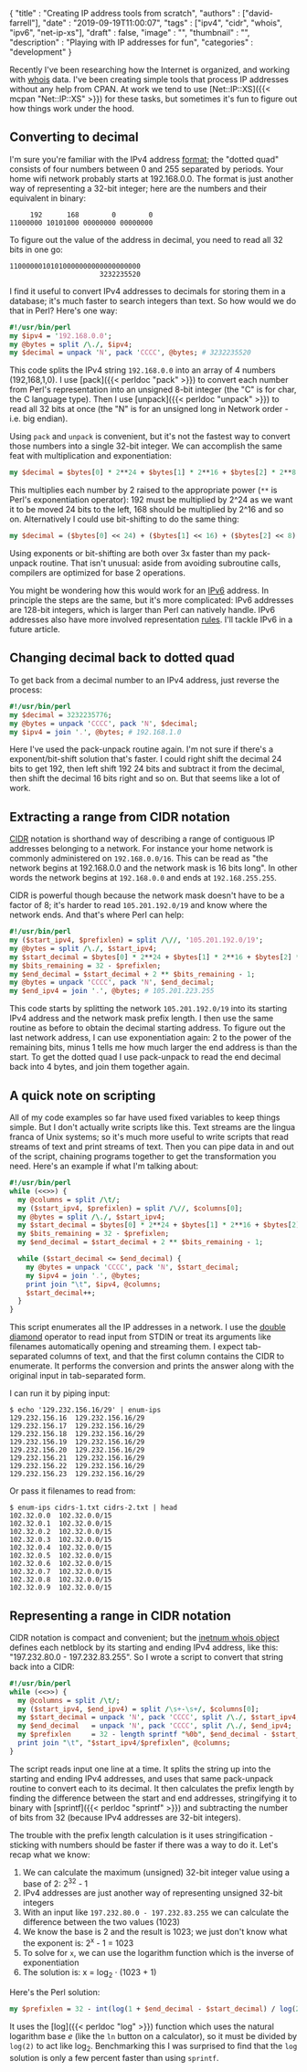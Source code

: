
  {
    "title"       : "Creating IP address tools from scratch",
    "authors"     : ["david-farrell"],
    "date"        : "2019-09-19T11:00:07",
    "tags"        : ["ipv4", "cidr", "whois", "ipv6", "net-ip-xs"],
    "draft"       : false,
    "image"       : "",
    "thumbnail"   : "",
    "description" : "Playing with IP addresses for fun",
    "categories"  : "development"
  }

Recently I've been researching how the Internet is organized, and working with [whois](https://en.wikipedia.org/wiki/WHOIS) data. I've been creating simple tools that process IP addresses without any help from CPAN. At work we tend to use [Net::IP::XS]({{< mcpan "Net::IP::XS" >}}) for these tasks, but sometimes it's fun to figure out how things work under the hood.

Converting to decimal
---------------------
I'm sure you're familiar with the IPv4 address [format](https://en.wikipedia.org/wiki/IPv4#Addressing); the "dotted quad" consists of four numbers between 0 and 255 separated by periods. Your home wifi network probably starts at 192.168.0.0. The format is just another way of representing a 32-bit integer; here are the numbers and their equivalent in binary:

         192      168        0        0
    11000000 10101000 00000000 00000000

To figure out the value of the address in decimal, you need to read all 32 bits in one go:

    11000000101010000000000000000000
                          3232235520

I find it useful to convert IPv4 addresses to decimals for storing them in a database; it's much faster to search integers than text. So how would we do that in Perl? Here's one way:

```perl
#!/usr/bin/perl
my $ipv4 = '192.168.0.0';
my @bytes = split /\./, $ipv4;
my $decimal = unpack 'N', pack 'CCCC', @bytes; # 3232235520
```

This code splits the IPv4 string `192.168.0.0` into an array of 4 numbers (192,168,1,0). I use [pack]({{< perldoc "pack" >}}) to convert each number from Perl's representation into an unsigned 8-bit integer (the "C" is for char, the C language type). Then I use [unpack]({{< perldoc "unpack" >}}) to read all 32 bits at once (the "N" is for an unsigned long in Network order - i.e. big endian).

Using `pack` and `unpack` is convenient, but it's not the fastest way to convert those numbers into a single 32-bit integer. We can accomplish the same feat with multiplication and exponentiation:

```perl
my $decimal = $bytes[0] * 2**24 + $bytes[1] * 2**16 + $bytes[2] * 2**8 + $bytes[3];
```

This multiplies each number by 2 raised to the appropriate power (`**` is Perl's exponentiation operator): 192 must be multiplied by 2^24 as we want it to be moved 24 bits to the left, 168 should be multiplied by 2^16 and so on. Alternatively I could use bit-shifting to do the same thing:

```perl
my $decimal = ($bytes[0] << 24) + ($bytes[1] << 16) + ($bytes[2] << 8) + $bytes[3];
```

Using exponents or bit-shifting are both over 3x faster than my pack-unpack routine. That isn't unusual: aside from avoiding subroutine calls, compilers are optimized for base 2 operations.

You might be wondering how this would work for an [IPv6](https://en.wikipedia.org/wiki/IPv6#Addressing) address. In principle the steps are the same, but it's more complicated: IPv6 addresses are 128-bit integers, which is larger than Perl can natively handle. IPv6 addresses also have more involved representation [rules](https://en.wikipedia.org/wiki/IPv6_address#Representation). I'll tackle IPv6 in a future article.

Changing decimal back to dotted quad
------------------------------------
To get back from a decimal number to an IPv4 address, just reverse the process:

```perl
#!/usr/bin/perl
my $decimal = 3232235776;
my @bytes = unpack 'CCCC', pack 'N', $decimal;
my $ipv4 = join '.', @bytes; # 192.168.1.0
```

Here I've used the pack-unpack routine again. I'm not sure if there's a exponent/bit-shift solution that's faster. I could right shift the decimal 24 bits to get 192, then left shift 192 24 bits and subtract it from the decimal, then shift the decimal 16 bits right and so on. But that seems like a lot of work.

Extracting a range from CIDR notation
-------------------------------------
[CIDR](https://en.wikipedia.org/wiki/Classless_Inter-Domain_Routing) notation is shorthand way of describing a range of contiguous IP addresses belonging to a network. For instance your home network is commonly administered on `192.168.0.0/16`. This can be read as "the network begins at 192.168.0.0 and the network mask is 16 bits long". In other words the network begins at `192.168.0.0` and ends at `192.168.255.255`.

CIDR is powerful though because the network mask doesn't have to be a factor of 8; it's harder to read `105.201.192.0/19` and know where the network ends. And that's where Perl can help:

```perl
#!/usr/bin/perl
my ($start_ipv4, $prefixlen) = split /\//, '105.201.192.0/19';
my @bytes = split /\./, $start_ipv4;
my $start_decimal = $bytes[0] * 2**24 + $bytes[1] * 2**16 + $bytes[2] * 2**8 + $bytes[3];
my $bits_remaining = 32 - $prefixlen;
my $end_decimal = $start_decimal + 2 ** $bits_remaining - 1;
my @bytes = unpack 'CCCC', pack 'N', $end_decimal;
my $end_ipv4 = join '.', @bytes; # 105.201.223.255
```

This code starts by splitting the network `105.201.192.0/19` into its starting IPv4 address and the network mask prefix length. I then use the same routine as before to obtain the decimal starting address. To figure out the last network address, I can use exponentiation again: 2 to the power of the remaining bits, minus 1 tells me how much larger the end address is than the start. To get the dotted quad I use pack-unpack to read the end decimal back into 4 bytes, and join them together again.

A quick note on scripting
-------------------------
All of my code examples so far have used fixed variables to keep things simple. But I don't actually write scripts like this. Text streams are the lingua franca of Unix systems; so it's much more useful to write scripts that read streams of text and print streams of text. Then you can pipe data in and out of the script, chaining programs together to get the transformation you need. Here's an example if what I'm talking about:

```perl
#!/usr/bin/perl
while (<<>>) {
  my @columns = split /\t/;
  my ($start_ipv4, $prefixlen) = split /\//, $columns[0];
  my @bytes = split /\./, $start_ipv4;
  my $start_decimal = $bytes[0] * 2**24 + $bytes[1] * 2**16 + $bytes[2] * 2**8 + $bytes[3];
  my $bits_remaining = 32 - $prefixlen;
  my $end_decimal = $start_decimal + 2 ** $bits_remaining - 1;

  while ($start_decimal <= $end_decimal) {
    my @bytes = unpack 'CCCC', pack 'N', $start_decimal;
    my $ipv4 = join '.', @bytes;
    print join "\t", $ipv4, @columns;
    $start_decimal++;
  }
}
```

This script enumerates all the IP addresses in a network. I use the [double diamond](https://www.masteringperl.org/2014/10/the-double-diamond-a-more-secure/) operator to read input from STDIN or treat its arguments like filenames automatically opening and streaming them. I expect tab-separated columns of text, and that the first column contains the CIDR to enumerate. It performs the conversion and prints the answer along with the original input in tab-separated form.

I can run it by piping input:

    $ echo '129.232.156.16/29' | enum-ips
    129.232.156.16	129.232.156.16/29
    129.232.156.17	129.232.156.16/29
    129.232.156.18	129.232.156.16/29
    129.232.156.19	129.232.156.16/29
    129.232.156.20	129.232.156.16/29
    129.232.156.21	129.232.156.16/29
    129.232.156.22	129.232.156.16/29
    129.232.156.23	129.232.156.16/29

Or pass it filenames to read from:

    $ enum-ips cidrs-1.txt cidrs-2.txt | head
    102.32.0.0	102.32.0.0/15
    102.32.0.1	102.32.0.0/15
    102.32.0.2	102.32.0.0/15
    102.32.0.3	102.32.0.0/15
    102.32.0.4	102.32.0.0/15
    102.32.0.5	102.32.0.0/15
    102.32.0.6	102.32.0.0/15
    102.32.0.7	102.32.0.0/15
    102.32.0.8	102.32.0.0/15
    102.32.0.9	102.32.0.0/15

Representing a range in CIDR notation
-------------------------------------
CIDR notation is compact and convenient; but the [inetnum whois object](https://www.ripe.net/manage-ips-and-asns/db/support/documentation/ripe-database-documentation/rpsl-object-types/4-2-descriptions-of-primary-objects/4-2-4-description-of-the-inetnum-object) defines each netblock by its starting and ending IPv4 address, like this: "197.232.80.0 - 197.232.83.255". So I wrote a script to convert that string back into a CIDR:

```perl
#!/usr/bin/perl
while (<<>>) {
  my @columns = split /\t/;
  my ($start_ipv4, $end_ipv4) = split /\s+-\s+/, $columns[0];
  my $start_decimal = unpack 'N', pack 'CCCC', split /\./, $start_ipv4;
  my $end_decimal   = unpack 'N', pack 'CCCC', split /\./, $end_ipv4;
  my $prefixlen     = 32 - length sprintf "%0b", $end_decimal - $start_decimal;
  print join "\t", "$start_ipv4/$prefixlen", @columns;
}
```

The script reads input one line at a time. It splits the string up into the starting and ending IPv4 addresses, and uses that same pack-unpack routine to convert each to its decimal. It then calculates the prefix length by finding the difference between the start and end addresses, stringifying it to binary with [sprintf]({{< perldoc "sprintf" >}}) and subtracting the number of bits from 32 (because IPv4 addresses are 32-bit integers).

The trouble with the prefix length calculation is it uses stringification - sticking with numbers should be faster if there was a way to do it. Let's recap what we know:

1. We can calculate the maximum (unsigned) 32-bit integer value using a base of 2: 2<sup>32</sup> - 1
2. IPv4 addresses are just another way of representing unsigned 32-bit integers
3. With an input like `197.232.80.0 - 197.232.83.255` we can calculate the difference between the two values (1023)
4. We know the base is 2 and the result is 1023; we just don't know what the exponent is: 2<sup>x</sup> - 1 = 1023
5. To solve for `x`, we can use the logarithm function which is the inverse of exponentiation
6. The solution is: x = log<sub>2</sub> ⋅ (1023 + 1)

Here's the Perl solution:

```perl
my $prefixlen = 32 - int(log(1 + $end_decimal - $start_decimal) / log(2));
```

It uses the [log]({{< perldoc "log" >}}) function which uses the natural logarithm base *e* (like the `ln` button on a calculator), so it must be divided by `log(2)` to act like log<sub>2</sub>. Benchmarking this I was surprised to find that the `log` solution is only a few percent faster than using `sprintf`.
